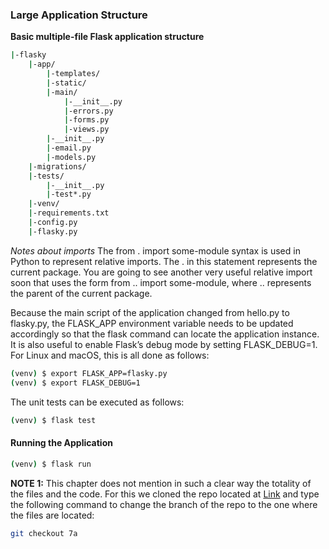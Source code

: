 ### Large Application Structure

**Basic multiple-file Flask application structure**

```bash
|-flasky
    |-app/
        |-templates/
        |-static/
        |-main/
            |-__init__.py
            |-errors.py
            |-forms.py
            |-views.py
        |-__init__.py
        |-email.py
        |-models.py
    |-migrations/
    |-tests/
        |-__init__.py
        |-test*.py
    |-venv/
    |-requirements.txt
    |-config.py
    |-flasky.py
```

*Notes about imports*
The from . import some-module syntax is used in Python to
represent relative imports. The . in this statement represents the
current package. You are going to see another very useful relative
import soon that uses the form from .. import some-module,
where .. represents the parent of the current package.

Because the main script of the application changed from hello.py to flasky.py, the
FLASK_APP environment variable needs to be updated accordingly so that the flask
command can locate the application instance. It is also useful to enable Flask’s debug
mode by setting FLASK_DEBUG=1. For Linux and macOS, this is all done as follows:
```bash
(venv) $ export FLASK_APP=flasky.py
(venv) $ export FLASK_DEBUG=1
```

The unit tests can be executed as follows:
```bash
(venv) $ flask test
```

#### Running the Application
```bash
(venv) $ flask run
```

**NOTE 1:**
This chapter does not mention in such a clear way the totality of the files and the code. 
For this we cloned the repo located at [Link](https://github.com/miguelgrinberg/flasky) and type the following command to change the branch of the repo to the one where the files are located:
```bash
git checkout 7a
```



